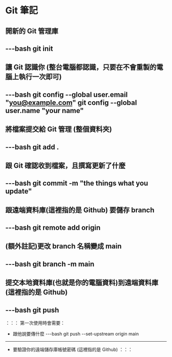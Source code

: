 # Git 筆記

## 開新的 Git 管理庫

---bash
git init
---

## 讓 Git 認識你 (整台電腦都認識，只要在不會重製的電腦上執行一次即可)

---bash
git config --global user.email "you@example.com"
git config --global user.name "your name"
---

## 將檔案提交給 Git 管理 (整個資料夾)

---bash
git add .
---

## 跟 Git 確認收到檔案，且撰寫更新了什麼

---bash
git commit -m "the things what you update"
---

## 跟遠端資料庫(這裡指的是 Github) 要儲存 branch

---bash
git remote add origin <url>
---

## (額外註記)更改 branch 名稱變成 main

---bash
git branch -m main
---

## 提交本地資料庫(也就是你的電腦資料)到遠端資料庫(這裡指的是 Github)

---bash
git push
---

：：：
第一次使用時會需要：

* 跟他說要傳什麼
---bash
git push --set-upstream origin main
---

* 要驗證你的遠端儲存庫帳號密碼 (這裡指的是 Github)
：：：
